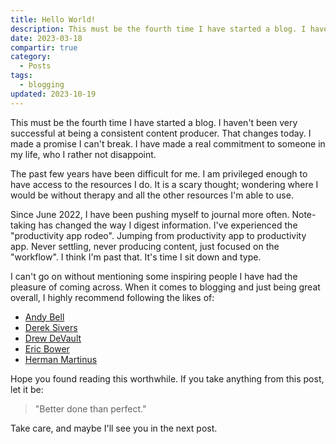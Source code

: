 ```yaml
---
title: Hello World!
description: This must be the fourth time I have started a blog. I haven't been very successful at being a consistent content producer. That changes today.
date: 2023-03-18
compartir: true
category:
  - Posts
tags:
  - blogging
updated: 2023-10-19
---
```


This must be the fourth time I have started a blog. I haven't been very successful at being a consistent content producer. That changes today. I made a promise I can't break. I have made a real commitment to someone in my life, who I rather not disappoint.

The past few years have been difficult for me. I am privileged enough to have access to the resources I do. It is a scary thought; wondering where I would be without therapy and all the other resources I'm able to use.

Since June 2022, I have been pushing myself to journal more often. Note-taking has changed the way I digest information. I've experienced the "productivity app rodeo". Jumping from productivity app to productivity app. Never settling, never producing content, just focused on the "workflow". I think I'm past that. It's time I sit down and type.

I can't go on without mentioning some inspiring people I have had the pleasure of coming across. When it comes to blogging and just being great overall, I highly recommend following the likes of:

* [Andy Bell](https://andy-bell.co.uk/)
* [Derek Sivers](https://sive.rs/)
* [Drew DeVault](https://drewdevault.com/)
* [Eric Bower](https://erock.prose.sh/)
* [Herman Martinus](https://herman.bearblog.dev/)

Hope you found reading this worthwhile. If you take anything from this post, let it be:

> "Better done than perfect."

Take care, and maybe I'll see you in the next post.
